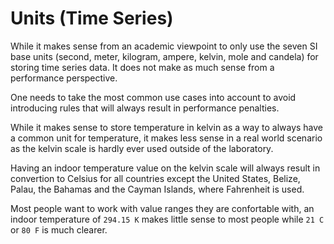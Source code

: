 # Units (Time Series)

While it makes sense from an academic viewpoint to only use the seven SI base units (second, meter, kilogram, ampere, kelvin, mole and candela) for storing time series data. It does not make as much sense from a performance perspective.

One needs to take the most common use cases into account to avoid introducing rules that will always result in performance penalties.

While it makes sense to store temperature in kelvin as a way to always have a common unit for temperature, it makes less sense in a real world scenario as the kelvin scale is hardly ever used outside of the laboratory.

Having an indoor temperature value on the kelvin scale will always result in convertion to Celsius for all countries except the United States, Belize, Palau, the Bahamas and the Cayman Islands, where Fahrenheit is used.

Most people want to work with value ranges they are confortable with, an indoor temperature of `294.15 K` makes little sense to most people while `21 C` or `80 F` is much clearer.

